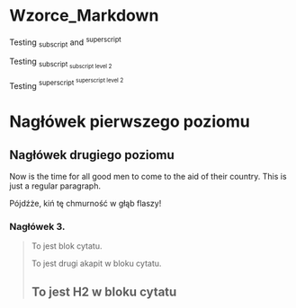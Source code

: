 # Wzorce_Markdown

Testing <sub>subscript</sub> and <sup>superscript</sup>

Testing <sub>subscript <sub>subscript level 2</sub></sub>

Testing <sup>superscript <sup>superscript level 2</sup></sup>


Nagłówek pierwszego poziomu
===========================

Nagłówek drugiego poziomu
-------------------------

Now is the time for all good men to come to
the aid of their country. This is just a
regular paragraph.

Pójdźże, kiń tę chmurność w głąb flaszy!

### Nagłówek 3.

> To jest blok cytatu.
>
> To jest drugi akapit w bloku cytatu.
>
> ## To jest H2 w bloku cytatu
